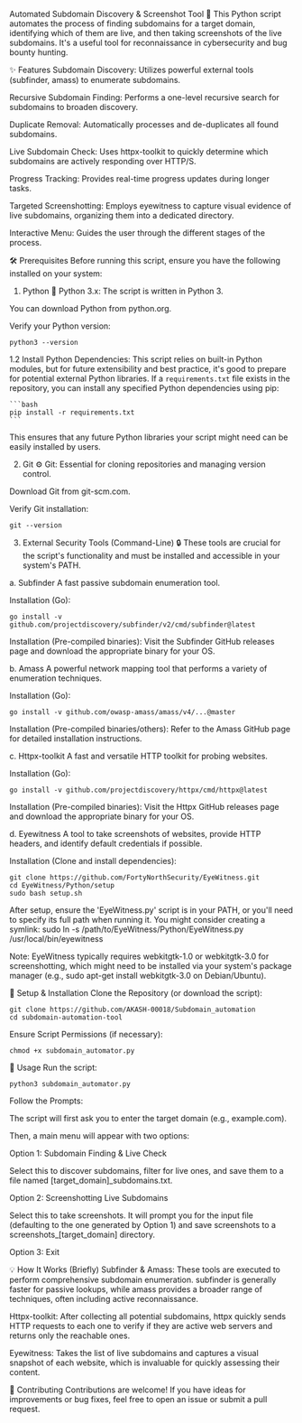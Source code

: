 Automated Subdomain Discovery & Screenshot Tool 🚀
This Python script automates the process of finding subdomains for a target domain, identifying which of them are live, and then taking screenshots of the live subdomains. It's a useful tool for reconnaissance in cybersecurity and bug bounty hunting.

✨ Features
Subdomain Discovery: Utilizes powerful external tools (subfinder, amass) to enumerate subdomains.

Recursive Subdomain Finding: Performs a one-level recursive search for subdomains to broaden discovery.

Duplicate Removal: Automatically processes and de-duplicates all found subdomains.

Live Subdomain Check: Uses httpx-toolkit to quickly determine which subdomains are actively responding over HTTP/S.

Progress Tracking: Provides real-time progress updates during longer tasks.

Targeted Screenshotting: Employs eyewitness to capture visual evidence of live subdomains, organizing them into a dedicated directory.

Interactive Menu: Guides the user through the different stages of the process.

🛠️ Prerequisites
Before running this script, ensure you have the following installed on your system:

1. Python 🐍
Python 3.x: The script is written in Python 3.

You can download Python from python.org.

Verify your Python version:

	python3 --version
1.2  Install Python Dependencies:
    This script relies on built-in Python modules, but for future extensibility and best practice, it's good to prepare for potential external Python libraries. If a `requirements.txt` file exists in the repository, you can install any specified Python dependencies using pip:

    ```bash
    pip install -r requirements.txt
    ```

This ensures that any future Python libraries your script might need can be easily installed by users.

2. Git ⚙️
Git: Essential for cloning repositories and managing version control.

Download Git from git-scm.com.

Verify Git installation:

	git --version

3. External Security Tools (Command-Line) 🔒
These tools are crucial for the script's functionality and must be installed and accessible in your system's PATH.

a. Subfinder
A fast passive subdomain enumeration tool.

Installation (Go):

	go install -v github.com/projectdiscovery/subfinder/v2/cmd/subfinder@latest

Installation (Pre-compiled binaries): Visit the Subfinder GitHub releases page and download the appropriate binary for your OS.

b. Amass
A powerful network mapping tool that performs a variety of enumeration techniques.

Installation (Go):

	go install -v github.com/owasp-amass/amass/v4/...@master

Installation (Pre-compiled binaries/others): Refer to the Amass GitHub page for detailed installation instructions.

c. Httpx-toolkit
A fast and versatile HTTP toolkit for probing websites.

Installation (Go):

	go install -v github.com/projectdiscovery/httpx/cmd/httpx@latest

Installation (Pre-compiled binaries): Visit the Httpx GitHub releases page and download the appropriate binary for your OS.

d. Eyewitness
A tool to take screenshots of websites, provide HTTP headers, and identify default credentials if possible.

Installation (Clone and install dependencies):

	git clone https://github.com/FortyNorthSecurity/EyeWitness.git
	cd EyeWitness/Python/setup
	sudo bash setup.sh
After setup, ensure the 'EyeWitness.py' script is in your PATH,
or you'll need to specify its full path when running it.
You might consider creating a symlink:
sudo ln -s /path/to/EyeWitness/Python/EyeWitness.py /usr/local/bin/eyewitness

Note: EyeWitness typically requires webkitgtk-1.0 or webkitgtk-3.0 for screenshotting, which might need to be installed via your system's package manager (e.g., sudo apt-get install webkitgtk-3.0 on Debian/Ubuntu).

🚀 Setup & Installation
Clone the Repository (or download the script):

	git clone https://github.com/AKASH-00018/Subdomain_automation
	cd subdomain-automation-tool

Ensure Script Permissions (if necessary):

	chmod +x subdomain_automator.py

🏃 Usage
Run the script:

	python3 subdomain_automator.py

Follow the Prompts:

The script will first ask you to enter the target domain (e.g., example.com).

Then, a main menu will appear with two options:

Option 1: Subdomain Finding & Live Check

Select this to discover subdomains, filter for live ones, and save them to a file named [target_domain]_subdomains.txt.

Option 2: Screenshotting Live Subdomains

Select this to take screenshots. It will prompt you for the input file (defaulting to the one generated by Option 1) and save screenshots to a screenshots_[target_domain] directory.

Option 3: Exit

💡 How It Works (Briefly)
Subfinder & Amass: These tools are executed to perform comprehensive subdomain enumeration. subfinder is generally faster for passive lookups, while amass provides a broader range of techniques, often including active reconnaissance.

Httpx-toolkit: After collecting all potential subdomains, httpx quickly sends HTTP requests to each one to verify if they are active web servers and returns only the reachable ones.

Eyewitness: Takes the list of live subdomains and captures a visual snapshot of each website, which is invaluable for quickly assessing their content.

🤝 Contributing
Contributions are welcome! If you have ideas for improvements or bug fixes, feel free to open an issue or submit a pull request.
